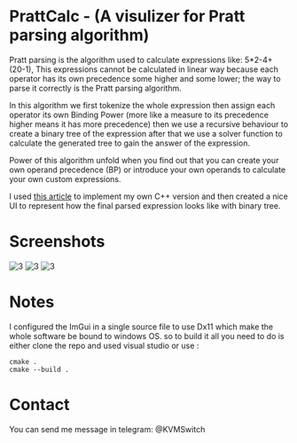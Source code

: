 # PrattCalc - (A visulizer for Pratt parsing algorithm)
Pratt parsing is the algorithm used to calculate expressions like: 5*2-4+(20-1),
This expressions cannot be calculated in linear way because each operator has its own precedence some higher and some lower;
the way to parse it correctly is the Pratt parsing algorithm.

In this algorithm we first tokenize the whole expression then assign each operator its own Binding Power (more like a measure to its precedence higher means it has more precedence)
then we use a recursive behaviour to create a binary tree of the expression after that we use a solver function to calculate the generated tree to gain the answer of the expression.

Power of this algorithm unfold when you find out that you can create your own operand precedence (BP) or introduce your own operands to calculate your own custom expressions.

I used [this article](https://matklad.github.io/2020/04/13/simple-but-powerful-pratt-parsing.html) to implement my own C++ version and then created a nice UI to represent how the final parsed expression looks like with binary tree.


# Screenshots
![3](https://github.com/user-attachments/assets/4b5b986f-86dd-43a9-a95d-6c95256afb67)
![3](https://github.com/user-attachments/assets/3335849f-fab2-46cc-bb15-2d030898a87a)
![3](https://github.com/user-attachments/assets/abf4bb1f-f47b-4091-9b30-3149f8355b94)

# Notes
I configured the ImGui in a single source file to use Dx11 which make the whole software be bound to windows OS.
so to build it all you need to do is either clone the repo and used visual studio or use : 
```
cmake .
cmake --build .
```

# Contact
You can send me message in telegram: @KVMSwitch
